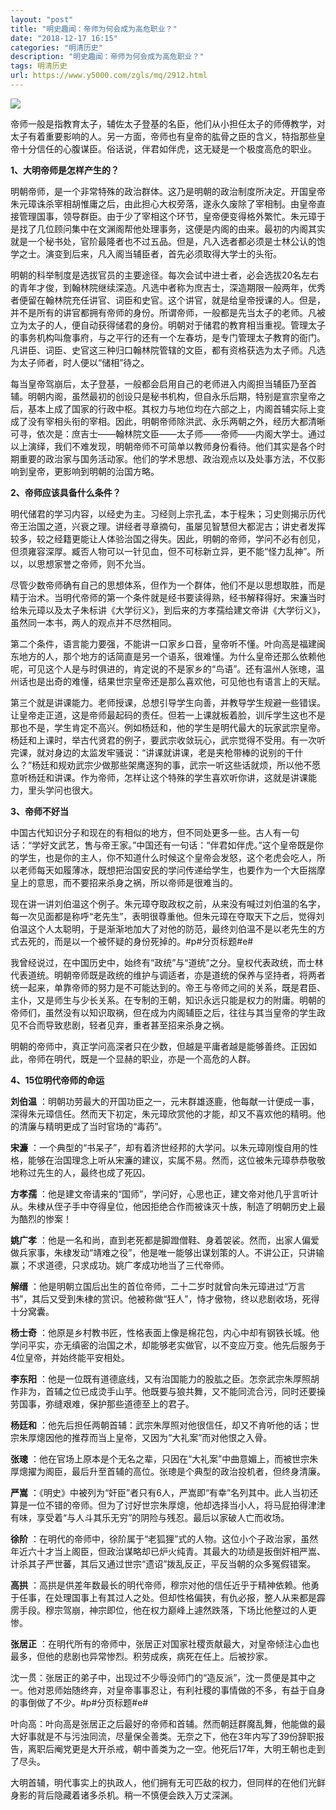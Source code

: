 ```yaml
---
layout: "post"
title: "明史趣闻：帝师为何会成为高危职业？"
date: "2018-12-17 16:15"
categories: "明清历史"
description: "明史趣闻：帝师为何会成为高危职业？"
tags: 明清历史
url: https://www.y5000.com/zgls/mq/2912.html
---
```






![](https://img.y5000.com/uploads/allimg/160717/4-160GG41Q2505.jpg)

帝师一般是指教育太子，辅佐太子登基的名臣，他们从小担任太子的师傅教学，对太子有着重要影响的人。另一方面，帝师也有皇帝的肱骨之臣的含义，特指那些皇帝十分信任的心腹谋臣。俗话说，伴君如伴虎，这无疑是一个极度高危的职业。

**1、大明帝师是怎样产生的？**

明朝帝师，是一个非常特殊的政治群体。这乃是明朝的政治制度所决定。开国皇帝朱元璋诛杀宰相胡惟庸之后，由此担心大权旁落，遂永久废除了宰相制。由皇帝直接管理国事，领导群臣。由于少了宰相这个环节，皇帝便变得格外繁忙。朱元璋于是找了几位顾问集中在文渊阁帮他处理事务，这便是内阁的由来。最初的内阁其实就是一个秘书处，官阶最隆者也不过五品。但是，凡入选者都必须是士林公认的饱学之士。演变到后来，凡入阁当辅臣者，首先必须取得大学士的头衔。

明朝的科举制度是选拔官员的主要途径。每次会试中进士者，必会选拔20名左右的青年才俊，到翰林院继续深造。凡选中者称为庶吉士，深造期限一般两年，优秀者便留在翰林院充任讲官、词臣和史官。这个讲官，就是给皇帝授课的人。但是，并不是所有的讲官都拥有帝师的身份。所谓帝师，一般都是先当太子的老师。凡被立为太子的人，便自动获得储君的身份。明朝对于储君的教育相当重视。管理太子的事务机构叫詹事府，与之平行的还有一个左春坊，是专门管理太子教育的衙门。凡讲臣、词臣、史官这三种归口翰林院管辖的文臣，都有资格获选为太子师。凡选为太子师者，时人便以“储相”待之。

每当皇帝驾崩后，太子登基，一般都会启用自己的老师进入内阁担当辅臣乃至首辅。明朝内阁，虽然最初的创设只是秘书机构，但自永乐后期，特别是宣宗皇帝之后，基本上成了国家的行政中枢。其权力与地位均在六部之上，内阁首辅实际上变成了没有宰相头衔的宰相。因此，明朝帝师除洪武、永乐两朝之外，经历大都清晰可寻，依次是：庶吉士——翰林院文臣——太子师——帝师——内阁大学士。通过以上演绎，我们不难发现，明朝帝师不可简单以教师身份看待。他们其实是各个时期重要的政治家与国务活动家。他们的学术思想、政治观点以及处事方法，不仅影响到皇帝，更影响到明朝的治国方略。

**2、帝师应该具备什么条件？**

明代储君的学习内容，以经史为主。习经则上宗孔孟，本于程朱；习史则揭示历代帝王治国之道，兴衰之理。讲经者寻章摘句，虽屡见智慧但大都泥古；讲史者发挥较多，较之经籍更能让人体验治国之得失。因此，明朝的帝师，学问不必有创见，但须雍容深厚。臧否人物可以一针见血，但不可标新立异，更不能“怪力乱神”。所以，以思想家誉之帝师，则不允当。

尽管少数帝师确有自己的思想体系，但作为一个群体，他们不是以思想取胜，而是精于治术。当明代帝师的第一个条件就是经书要读得熟，经书解释得好。宋濂当时给朱元璋以及太子朱标讲《大学衍义》，到后来的方孝孺给建文帝讲《大学衍义》，虽然同一本书，两人的观点并不尽然相同。

第二个条件，语言能力要强，不能讲一口家乡口音，皇帝听不懂。叶向高是福建闽东地方的人，那个地方的话简直是另一个语系，很难懂。为什么皇帝还那么依赖他呢，可见这个人是与时俱进的，肯定说的不是家乡的“鸟语”。还有温州人张璁，温州话也是出奇的难懂，结果世宗皇帝还是那么喜欢他，可见他也有语言上的天赋。

第三个就是讲课能力。老师授课，总想引导学生向善，并教导学生规避一些错误。让皇帝走正道，这是帝师最起码的责任。但若一上课就板着脸，训斥学生这也不是那也不是，学生肯定不高兴。例如杨廷和，他的学生是明代最大的玩家武宗皇帝。杨廷和上课时，举古代贤君的例子，要武宗收敛玩心，武宗觉得不受用。有一次听完课，就对身边的太监发牢骚说：“讲课就讲课，老是夹枪带棒的说别的干什么？”杨廷和规劝武宗少做那些架鹰逐狗的事，武宗一听这些话就烦，所以他不愿意听杨廷和讲课。作为帝师，怎样让这个特殊的学生喜欢听你讲，这就是讲课能力，里头学问也很大。

**3、帝师不好当**

中国古代知识分子和现在的有相似的地方，但不同处更多一些。古人有一句话：“学好文武艺，售与帝王家。”中国还有一句话：“伴君如伴虎。”这个皇帝既是你的学生，也是你的主人，你不知道什么时候这个皇帝会发怒，这个老虎会吃人，所以老师每天如履薄冰，既想把治国安民的学问传递给学生，也要作为一个大臣揣摩皇上的意思，而不要招来杀身之祸，所以帝师是很难当的。

现在讲一讲刘伯温这个例子。朱元璋夺取政权之前，从来没有喊过刘伯温的名字，每一次见面都是称呼“老先生”，表明很尊重他。但朱元璋在夺取天下之后，觉得刘伯温这个人太聪明，于是渐渐地加大了对他的防范，最终刘伯温不是以老先生的方式去死的，而是以一个被怀疑的身份死掉的。#p#分页标题#e#

我曾经说过，在中国历史中，始终有“政统”与“道统”之分。皇权代表政统，而士林代表道统。明朝帝师既是政统的维护与调适者，亦是道统的保养与坚持者，将两者统一起来，单靠帝师的努力是不可能达到的。帝王与帝师之间的关系，既是君臣、主仆，又是师生与少长关系。在专制的王朝，知识永远只能是权力的附庸。明朝的帝师们，虽然没有以知识取祸，但在成为内阁辅臣之后，往往与其当皇帝的学生政见不合而导致悲剧，轻者见弃，重者甚至招来杀身之祸。

明朝的帝师中，真正学问高深者只在少数，但越是平庸者越是能够善终。正因如此，帝师在明代，既是一个显赫的职业，亦是一个高危的人群。

**4、15位明代帝师的命运**

**刘伯温**
：明朝功劳最大的开国功臣之一，元末群雄逐鹿，他每献一计便成一事，深得朱元璋信任。然而天下初定，朱元璋欣赏他的才能，却又不喜欢他的精明。他的清廉与精明更成了当时官场的“毒药”。

**宋濂**
：一个典型的“书呆子”，却有着济世经邦的大学问。以朱元璋刚愎自用的性格，能够在治国理念上听从宋濂的建议，实属不易。然而，这位被朱元璋恭恭敬敬地称过先生的人，最终也成了死囚。

**方孝孺**
：他是建文帝请来的“国师”，学问好，心思也正，建文帝对他几乎言听计从。朱棣从侄子手中夺得皇位，他因拒绝合作而被诛灭十族，制造了明朝历史上最为酷烈的惨案！

**姚广孝**
：他是一名和尚，直到老死都是脚蹬僧鞋、身着袈裟。然而，出家人偏爱做兵家事，朱棣发动“靖难之役”，他是唯一能够出谋划策的人。不讲公正，只讲输赢；不求道德，只求成功。姚广孝成功地当了三代帝师。

**解缙**
：他是明朝立国后出生的首位帝师，二十二岁时就曾向朱元璋进过“万言书”，其后又受到朱棣的赏识。他被称做“狂人”，恃才傲物，终以悲剧收场，死得十分窝囊。

**杨士奇**
：他原是乡村教书匠，性格表面上像是棉花包，内心中却有钢铁长城。他学问平实，亦无缜密的治国之术，却能够老实做官，以不变应万变。他先后服务于4位皇帝，并始终能平安相处。

**李东阳**
：他是一位既有道德底线，又有治国能力的股肱之臣。怎奈武宗朱厚照胡作非为，首辅之位已成烫手山芋。他既要与狼共舞，又不能同流合污，同时还要操劳国事，弥缝艰难，保护那些道德至上的君子。

**杨廷和** ：他先后担任两朝首辅：武宗朱厚照对他很信任，却又不肯听他的话；世宗朱厚熜因他的推荐而当上皇帝，又因为“大礼案”而对他恨之入骨。

**张璁** ：他在官场上原本是个无名之辈，只因在“大礼案”中曲意媚上，而被世宗朱厚熜擢为阁臣，最后升至首辅的高位。张璁是个典型的政治投机者，但终身清廉。

**严嵩**
：《明史》中被列为“奸臣”者只有6人，严嵩即“有幸”名列其中。此人当初还算是一位不错的帝师。但为了讨好世宗朱厚熜，他却选择当小人，将马屁拍得津津有味，享受着“与人斗其乐无穷”的阴险与残忍。最后以家破人亡而收场。

**徐阶**
：在明代的帝师中，徐阶属于“老狐狸”式的人物。这位小个子政治家，虽然年近六十才当上阁臣，但政治谋略却已炉火纯青。其最大的功绩是扳倒奸相严嵩、计杀其子严世蕃，其后又通过世宗“遗诏”拨乱反正，平反当朝的众多冤假错案。

**高拱**
：高拱是供差年数最长的明代帝师，穆宗对他的信任近乎于精神依赖。他勇于任事，在处理国事上有其过人之处。但却性格偏狭，有仇必报，整人从来都是霹雳手段。穆宗驾崩，神宗即位，他在权力巅峰上遽然跌落，下场比他整过的人更惨。

**张居正** ：在明代所有的帝师中，张居正对国家社稷贡献最大，对皇帝倾注心血也最多，但他的悲剧也异常惨烈。积劳成疾，病死在任上。后被抄家。

沈一贯：张居正的弟子中，出现过不少辱没师门的“造反派”，沈一贯便是其中之一。他对恩师始随终弃，对皇帝事事忍让，有利社稷的事情做的不多，有益于自身的事倒做了不少。#p#分页标题#e#

叶向高：叶向高是张居正之后最好的帝师和首辅。然而朝廷群魔乱舞，他能做的最大好事就是不与污浊同流，尽量保全善类。无奈之下，他在3年内写了39份辞职报告，离职后阉党更是大开杀戒，朝中善类为之一空。他死后17年，大明王朝也走到了尽头。

大明首辅，明代事实上的执政人，他们拥有无可匹敌的权力，但同样的在他们光鲜身影的背后隐藏着诸多杀机。稍一不慎便会跌入万丈深渊。
